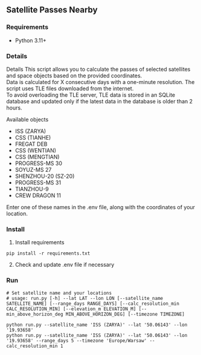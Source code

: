 ## Satellite Passes Nearby

### Requirements
- Python 3.11+

### Details
Details
This script allows you to calculate the passes of selected satellites and space objects based on the provided coordinates.  
Data is calculated for X consecutive days with a one-minute resolution. The script uses TLE files downloaded from the internet.  
To avoid overloading the TLE server, TLE data is stored in an SQLite database and updated only if the latest data in the database is older than 2 hours.  

Available objects  
- ISS (ZARYA)  
- CSS (TIANHE)  
- FREGAT DEB  
- CSS (WENTIAN)  
- CSS (MENGTIAN)  
- PROGRESS-MS 30  
- SOYUZ-MS 27  
- SHENZHOU-20 (SZ-20)  
- PROGRESS-MS 31  
- TIANZHOU-9  
- CREW DRAGON 11  

Enter one of these names in the .env file, along with the coordinates of your location.  

### Install
1. Install requirements
```shell
pip install -r requirements.txt
```
2. Check and update .env file if necessary

### Run
```shell
# Set satellite name and your locations
# usage: run.py [-h] --lat LAT --lon LON [--satellite_name SATELLITE_NAME] [--range_days RANGE_DAYS] [--calc_resolution_min CALC_RESOLUTION_MIN] [--elevation_m ELEVATION_M] [--min_above_horizon_deg MIN_ABOVE_HORIZON_DEG] [--timezone TIMEZONE]

python run.py --satellite_name 'ISS (ZARYA)' --lat '50.06143' --lon '19.93658'
python run.py --satellite_name 'ISS (ZARYA)' --lat '50.06143' --lon '19.93658' --range_days 5 --timezone 'Europe/Warsaw' --calc_resolution_min 1
```

